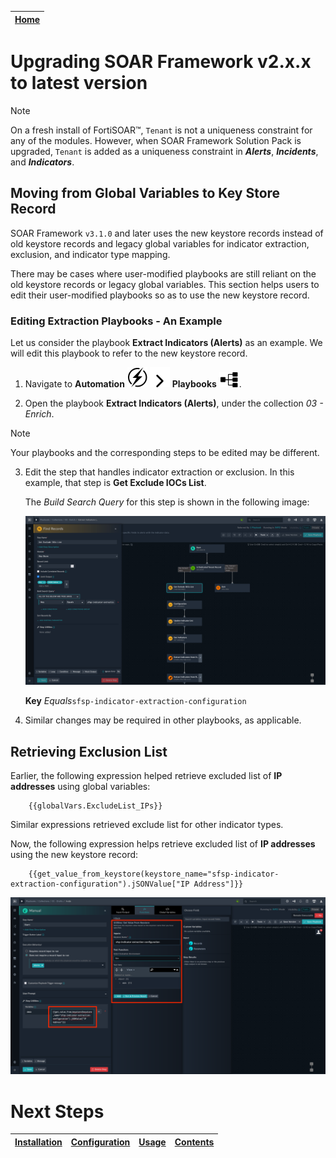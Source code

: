 | [Home](../README.md) |
|----------------------|

# Upgrading SOAR Framework v2.x.x to latest version

> [!Note]
> On a fresh install of FortiSOAR&trade;, `Tenant` is not a uniqueness constraint for any of the modules. However, when SOAR Framework Solution Pack is upgraded, `Tenant` is added as a uniqueness constraint in **_Alerts_**, **_Incidents_**, and **_Indicators_**.

## Moving from Global Variables to Key Store Record

SOAR Framework `v3.1.0` and later uses the new keystore records instead of old keystore records and legacy global variables for indicator extraction, exclusion, and indicator type mapping.

There may be cases where user-modified playbooks are still reliant on the old keystore records or legacy global variables. This section helps users to edit their user-modified playbooks so as to use the new keystore record.

### Editing Extraction Playbooks - An Example

Let us consider the playbook **Extract Indicators (Alerts)** as an example. We will edit this playbook to refer to the new keystore record.

1. Navigate to **Automation** ![automation icon](./res/icon-automation.svg) ![next](./res/icon-chevron-right.svg) **Playbooks** ![playbook icon](./res/icon-playbooks.svg).

2. Open the playbook **Extract Indicators (Alerts)**, under the collection *03 - Enrich*.

> [!Note]
> Your playbooks and the corresponding steps to be edited may be different.

3. Edit the step that handles indicator extraction or exclusion. In this example, that step is **Get Exclude IOCs List**.

    The *Build Search Query* for this step is shown in the following image:

    ![Editing Get Exclude IOC list](./res/editing-find-record-step.png)

    **Key** *Equals*`sfsp-indicator-extraction-configuration`

4. Similar changes may be required in other playbooks, as applicable.

## Retrieving Exclusion List

Earlier, the following expression helped retrieve excluded list of **IP addresses** using global variables:

```jinja
    {{globalVars.ExcludeList_IPs}}
```

Similar expressions retrieved exclude list for other indicator types.

Now, the following expression helps retrieve excluded list of **IP addresses** using the new keystore record:

```jinja
    {{get_value_from_keystore(keystore_name="sfsp-indicator-extraction-configuration").jSONValue["IP Address"]}}
```

![Retrieving excluded IPs using the new keystore](./res/retrieve-excluded-IP.png)

# Next Steps

| [Installation](./setup.md#installation) | [Configuration](./setup.md#configuration) | [Usage](./usage.md) | [Contents](./contents.md) |
|-----------------------------------------|-------------------------------------------|---------------------|---------------------------|